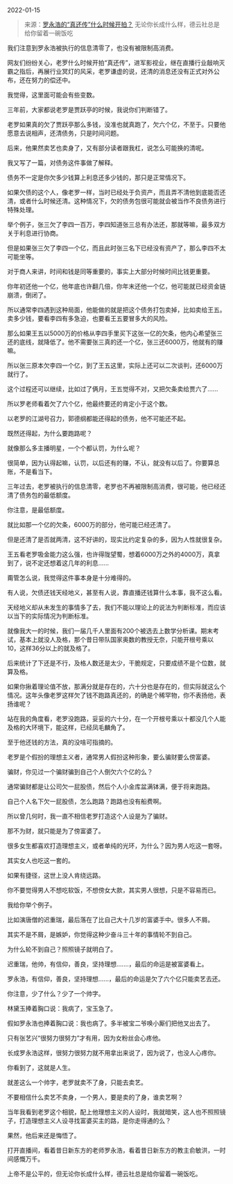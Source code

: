 2022-01-15

> 来源：[罗永浩的“真还传”什么时候开拍？](http://mp.weixin.qq.com/s?__biz=MzU0MjYwNDU2Mw==&mid=2247503544&idx=1&sn=ec433d4c9f768a748bf4fbfa3b586764&chksm=fb1aa2c4cc6d2bd251b2ccc88cc5a5ee61b965c78612ee4f43420044d3c33df4fe3f3327d45b&scene=27#wechat_redirect)
> 无论你长成什么样，德云社总是给你留着一碗饭吃

我们注意到罗永浩被执行的信息清零了，也没有被限制高消费。  

  

网友们纷纷关心，老罗什么时候开拍“真还传”，进军影视业，继在直播行业敲响灭霸之指后，再展行业冥灯的风采，老罗谦虚的说，还清的消息还没有正式对外公布，还在努力的偿还中。

  

我觉得，这里面可能会有些变数。

  

三年前，大家都说老罗是贾跃亭的时候，我说你们判断错了。  

  

老罗如果真的欠了贾跃亭那么多钱，没准也就真跑了，欠六个亿，不至于。只要他愿意去说相声，还清债务，只是时间问题。

  

后来，他果然卖艺也卖身了，又有部分读者跟我杠，说怎么可能换的清呢。

  

我又写了一篇，对债务这件事做了解释。

  

债务不一定是你欠多少钱算上利息还多少钱的，那只是正常情况下。  

  

如果欠债的这个人，像老罗一样，当时已经处于负资产，而且弄不清他到底能否还清，或者什么时候还清。这种情况下，欠的债务包很可能就会被当作不良债务进行特殊处理。

  

举个例子，张三欠了李四一百万，李四知道张三总有办法还，那就等嘛，最多双方关于利息进行协商。

  

但是如果张三欠了李四一个亿，而且此时张三名下已经没有资产了，那么李四不太可能坐等。  

  

对于商人来讲，时间和钱是同等重要的，事实上大部分时候时间比钱更重要。  

  

你年初还他一个亿，他年底也许翻几倍，你年末还他一个亿，他可能就已经资金链崩溃，倒闭了。

  

所以通常李四遇到这种局面，他能做的就是把这个债务打包卖掉，比如卖给王五。卖多少钱，要看李四有多急迫，也要看王五要冒多大的风险。  

  

那么如果王五以5000万的价格从李四手里买下这张一亿的欠条，他内心希望张三还的底线，就降低了。他不需要张三真的还一个亿，张三还6000万，他就有的赚嘛。  

  

所以张三原本欠李四一个亿，到了王五这里，实际上还可以二次谈判，还6000万就行了。  

  

这个过程还可以继续，比如过了俩月，王五觉得不对，又把欠条卖给贾六了......

  

所以罗老师看着欠了六个亿，他最终要还的肯定小于这个数。

  

以老罗的江湖号召力，郭德纲都能还得起的债务，他不可能还不起。  

  

既然还得起，为什么要跑路呢？  

  

就像那么多主播明星，一个个都认罚，为什么呢？

  

很简单，因为认得起嘛，认罚，以后还有的赚，不认，就没有以后了。你要算总账，不是看当下。  

  

三年过去，老罗被执行的信息清零，老罗也不再被限制高消费，很可能，他已经还清了债务包的最低额度。  

  

你注意，是最低额度。  

  

就比如那一个亿的欠条，6000万的部分，他可能已经还清了。

  

但是还清了是否就两清，这不好讲的，现实比约定复杂的多，因为人性就很复杂。

  

王五看老罗吸金能力这么强，也许得陇望蜀，想着6000万之外的4000万，真拿到了，说不定还想着这几年的利息......

  

甭管怎么说，我觉得这件事本身是十分难得的。  

  

有人说，欠债还钱天经地义，甚至有人说，靠直播还钱算什么本事，我不这么看。  

  

天经地义却从未发生的事情多了去，我们不能以理论上的说法为判断标准，而应该以当下的实际情况为判断标准。

  

就像我大一的时候，我们一届几千人里面有200个被选去上数学分析课。期末考试，基本上就没人及格，那个昔日带队国家奥数的教授无奈，只能开根号乘以10，这样36分以上的就及格了。  

  

后来统计了下还是不行，及格人数还是太少，干脆规定，只要成绩不是个位数，就算及格。

  

如果你揪着理论值不放，那满分就是存在的，六十分也是存在的，但实际就这么个情况。这年头像老罗这样欠了钱不跑路真还的，的确是个稀罕物，你不表扬他，表扬谁呢？  

  

站在我的角度看，老罗没跑路，妥妥的六十分，在一个开根号乘以十都没几个人能及格的大环境下，能这样，已经凤毛麟角了。  

  

至于他还钱的方法，真的没啥可指摘的。  

  

老罗是个假扮的理想主义者，通常男人假扮这种形象，要么骗财要么傍富婆。

  

骗财，你见过一个骗财骗到自己个人倒欠六个亿的么？  

  

通常骗财都是让公司欠一屁股债，然后个人小金库盆满钵满，便于将来跑路。  

  

自己个人名下欠一屁股债，怎么跑路？跑路也没有船费啊。  

  

所以曾几何时，我一直不相信老罗打造这个人设是为了骗财。

  

那不为财，就只能是为了傍富婆了。

  

很多女生都喜欢打造理想主义，或者单纯的光环，为什么？因为男人吃这一套呀。

  

其实女人也吃这一套的。  

  

如果有捷径，这世上没人肯绕远路。

  

你不要觉得男人不想吃软饭，不想傍女大款，其实男人很想，只是不容易而已。

  

我给你举个例子。

  

比如演唐僧的迟重瑞，最后落在了比自己大十几岁的富婆手中。很多人不屑。

  

其实不是不屑，是嫉妒，你觉得这种少奋斗三十年的事情轮不到自己。

  

为什么轮不到自己？照照镜子就明白了。

  

迟重瑞，他帅，有信仰，善良，坚持理想.......，最后的命运是被富婆看上。

  

罗永浩，有信仰，善良，坚持理想......，最后的命运是欠了六个亿只能卖艺去还。  

  

你注意，少了什么？少了一个帅字。  

  

林黛玉捧着胸口说：我病了，宝玉急了。

  

假如罗永浩也捧着胸口说：我也病了。多半被宝二爷唤小厮们把他叉出去了。

  

只有张艺兴“很努力很努力”才有用，因为女粉丝会心疼他。

  

长成罗永浩这样，很努力很努力就不用拿出来说了，因为说了，也没人心疼你。

  

你看到了，这就是人生。

  

就差这么一个帅字，老罗就卖不了身，只能去卖艺。  

  

不要相信什么卖艺不卖身，一个男人，要是卖的了身，谁卖艺啊？

  

当年我看到老罗这个相貌，配上他理想主义的人设时，我就暗笑，这人也不照照镜子，打造理想主义人设寻找富婆买主的路，是你走得通的么？  

  

果然，他后来还是悔悟了。

  

打开直播间，看着昔日新东方的老师罗永浩，看着昔日新东方的教主俞敏洪，一时间感慨万千。

  

上帝不是公平的，但无论你长成什么样，德云社总是给你留着一碗饭吃。

